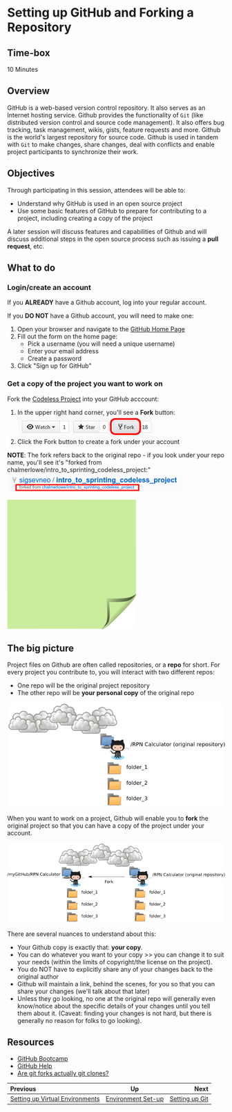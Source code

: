 <!-- begin auto-generated title section -->
# Setting up GitHub and Forking a Repository
<!-- end auto-generated section -->


## Time-box

10 Minutes


## Overview

GitHub is a web-based version control repository. It also serves as an Internet hosting service. Github provides the functionality of `Git` (like distributed version control and source code management). It also offers bug tracking, task management, wikis, gists, feature requests and more. Github is the world's largest repository for source code. Github is used in tandem with `Git` to make changes, share changes, deal with conflicts and enable project participants to synchronize their work.


## Objectives

Through participating in this session, attendees will be able to:

* Understand why GitHub is used in an open source project
* Use some basic features of GitHub to prepare for contributing to a project, including creating a copy of the project

A later session will discuss features and capabilities of Github and will discuss additional steps in the open source process such as issuing a **pull request**, etc.

## What to do

### Login/create an account

If you **ALREADY** have a Github account, log into your regular account.

If you **DO NOT** have a Github account, you will need to make one:

1. Open your browser and navigate to the [GitHub Home Page](https://github.com/)
2. Fill out the form on the home page:
   * Pick a username (you will need a unique username)
   * Enter your email address
   * Create a password
3. Click "Sign up for GitHub"

### Get a copy of the project you want to work on

Fork the [Codeless Project](https://github.com/chalmerlowe/intro_to_sprinting_codeless_project/) into your GitHub acccount:

1. In the upper right hand corner, you'll see a **Fork** button:<br>
![Fork a Repo Button](images/fork-repo-icon.png)
2. Click the Fork button to create a fork under your account

**NOTE**:  The fork refers back to the original repo - if you look under your repo name, you'll see it's "forked from chalmerlowe/intro\_to\_sprinting\_codeless\_project:"<br>
![Fork link to original repo](images/fork-repo-link.png)

![green sticky note](images/Sticky-Note-02-Green-300px.png)

## The big picture

Project files on Github are often called repositories, or a **repo** for short. For every project you contribute to, you will interact with two different repos:

* One repo will be the original project repository
* The other repo will be **your personal copy** of the original repo

![Remote Repo](images/github_part_1_remote.png)

When you want to work on a project, Github will enable you to **fork** the original project so that you can have a copy of the project under your account.

![Personal Repo](images/github_part_1_personal.png)

There are several nuances to understand about this:

* Your Github copy is exactly that: **your copy**.
* You can do whatever you want to your copy >> you can change it to suit your needs (within the limits of copyright/the license on the project).
* You do NOT have to explicitly share any of your changes back to the original author
* Github will maintain a link, behind the scenes, for you so that you can share your changes (we'll talk about that later)
* Unless they go looking, no one at the original repo will generally even know/notice about the specific details of your changes until you tell them about it. (Caveat: finding your changes is not hard, but there is generally no reason for folks to go looking).


## Resources

* [GitHub Bootcamp](https://help.github.com/categories/bootcamp/)
* [GitHub Help](https://help.github.com/)
* [Are git forks actually git clones?](http://stackoverflow.com/questions/6286571/are-git-forks-actually-git-clones)

<!-- begin auto-generated nav-links section -->
| Previous | Up | Next |
|:---------|:---:|-----:|
| [Setting up Virtual Environments](./virtual_environments.md) | [Environment Set-up](./environment_overview.md) | [Setting up Git](./git_config.md) |
<!-- end auto-generated section -->
